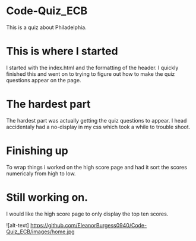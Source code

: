 # Code-Quiz_ECB
This is a quiz about Philadelphia.

# This is where I started

I started with the index.html and the formatting of the header. I quickly finished this and went on to trying to figure out how to make the quiz questions appear on the page. 

# The hardest part

The hardest part was actually getting the quiz questions to appear. I head accidentaly had a no-display in my css which took a while to trouble shoot. 

# Finishing up

To wrap things i worked on the high score page and had it sort the scores numericaly from high to low. 

# Still working on.

I would like the high score page to only display the top ten scores. 

![alt-text] https://github.com/EleanorBurgess0940/Code-Quiz_ECB/images/home.jpg


